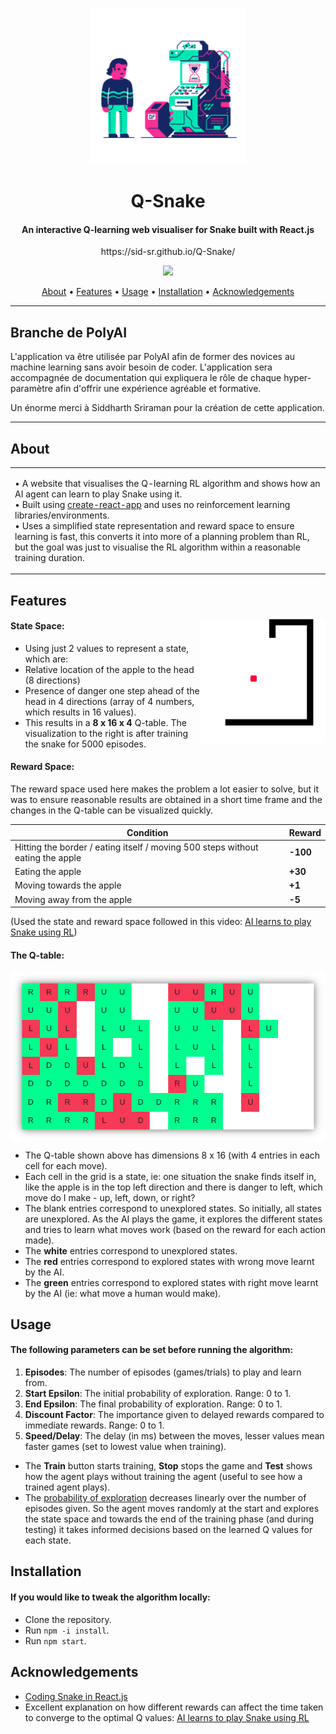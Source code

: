 <p align="center">
  <a href="https://github.com/sid-sr/Q-Snake">
    <img src="./src/img/cyborg-25.png" width=250>
  </a>
</p>

<p align="center">
    <h1 align='center'> Q-Snake </h1>
</p>
<h4 align='center'>An interactive Q-learning web visualiser for Snake built with React.js </h4>
<p align='center'>
  https://sid-sr.github.io/Q-Snake/
</p>
<p align="center">
  <a href='https://lbesson.mit-license.org/'>
  <img src='https://img.shields.io/badge/License-MIT-blue.svg'>
</p>

<p align="center">
  <a href="#about">About</a> •
  <a href="#features">Features</a> •
  <a href="#usage">Usage</a> •
  <a href="#installation">Installation</a> •
  <a href="#acknowledgements">Acknowledgements</a>
</p>

---

## Branche de PolyAI

L'application va être utilisée par PolyAI afin de former des novices au machine learning sans avoir besoin de coder. L'application sera accompagnée de documentation qui expliquera le rôle de chaque hyper-paramètre afin d'offrir une expérience agréable et formative.

Un énorme merci à Siddharth Sriraman pour la création de cette application.

---
## About

<table>
<tr>
<td>

• A website that visualises the Q-learning RL algorithm and shows how an AI agent can learn to play Snake using it. <br>
• Built using [create-react-app](https://github.com/facebook/create-react-app) and uses no reinforcement learning libraries/environments. <br>
• Uses a simplified state representation and reward space to ensure learning is fast, this converts it into more of a planning problem than RL, but the goal was just to visualise the RL algorithm within a reasonable training duration.
</td>
</tr>
</table>


## Features

<img align="right" width="200" src="./src/img/vizgif.gif" alt="AI after 5000 episodes.">

<h4>State Space:</h4>

* Using just 2 values to represent a state, which are:
* Relative location of the apple to the head (8 directions)
* Presence of danger one step ahead of the head in 4 directions (array of 4 numbers, which results in 16 values).
* This results in a **8 x 16 x 4** Q-table. The visualization to the right is after training the snake for 5000 episodes.

<h4>Reward Space:</h4>

The reward space used here makes the problem a lot easier to solve, but it was to ensure reasonable results are obtained in a short time frame and the changes in the Q-table can be visualized quickly.

<table class="tg">
<thead>
  <tr>
    <th class="tg-baqh">Condition</th>
    <th class="tg-0lax">Reward</th>
  </tr>
</thead>
<tbody>
  <tr>
    <td class="tg-0lax">Hitting the border / eating itself / moving 500 steps without eating the apple</td>
    <td class="tg-0lax"><span style="font-weight:bold">-100</span></td>
  </tr>
  <tr>
    <td class="tg-0lax">Eating the apple</td>
    <td class="tg-0lax"><span style="font-weight:bold">+30</span></td>
  </tr>
  <tr>
    <td class="tg-0lax">Moving towards the apple</td>
    <td class="tg-0lax"><span style="font-weight:bold">+1</span></td>
  </tr>
  <tr>
    <td class="tg-0lax"><span style="font-weight:400;font-style:normal">Moving away from the apple</span></td>
    <td class="tg-0lax"><span style="font-weight:bold">-5</span></td>
  </tr>
</tbody>
</table>

(Used the state and reward space followed in this video: [AI learns to play Snake using RL](https://youtu.be/8cdUree20j4))

<h4>The Q-table:</h4>
<img align='center' src='./src/img/qtable.png' alt='The Q-table'>

* The Q-table shown above has dimensions 8 x 16 (with 4 entries in each cell for each move).
* Each cell in the grid is a state, ie: one situation the snake finds itself in, like the apple is in the top left direction and there is danger to left, which move do I make - up, left, down, or right?
* The blank entries correspond to unexplored states. So initially, all states are unexplored. As the AI plays the game, it explores the different states and tries to learn what moves work (based on the reward for each action made).
* The **white** entries correspond to unexplored states.
* The **red** entries correspond to explored states with wrong move learnt by the AI.
* The **green** entries correspond to explored states with right move learnt by the AI (ie: what move a human would make).

## Usage
#### The following parameters can be set before running the algorithm: 
1. <b>Episodes</b>: The number of episodes (games/trials) to play and learn from. 
2. <b>Start Epsilon</b>: The initial probability of exploration. Range: 0 to 1.
3. <b>End Epsilon</b>: The final probability of exploration. Range: 0 to 1.
4. <b>Discount Factor</b>: The importance given to delayed rewards compared to immediate rewards. Range: 0 to 1.
5. <b>Speed/Delay</b>: The delay (in ms) between the moves, lesser values mean faster games (set to lowest value when training).

* The <b>Train</b> button starts training, <b>Stop</b> stops the game and <b>Test</b> shows how the agent plays without training the agent (useful to see how a trained agent plays).
* The [probability of exploration](https://www.oreilly.com/library/view/hands-on-reinforcement-learning/9781788836524/0c14fb24-1926-4cc3-8bf6-818cae23bde2.xhtml) decreases linearly over the number of episodes given. So the agent moves randomly at the start and explores the state space and towards the end of the training phase (and during testing) it takes informed decisions based on the learned Q values for each state. 

## Installation
#### If you would like to tweak the algorithm locally:

* Clone the repository.
* Run ```npm -i install```.
* Run ```npm start```.

## Acknowledgements

* [Coding Snake in React.js](https://youtu.be/-oOgsGP3t5o)
* Excellent explanation on how different rewards can affect the time taken to converge to the optimal Q values: [AI learns to play Snake using RL](https://youtu.be/8cdUree20j4)
